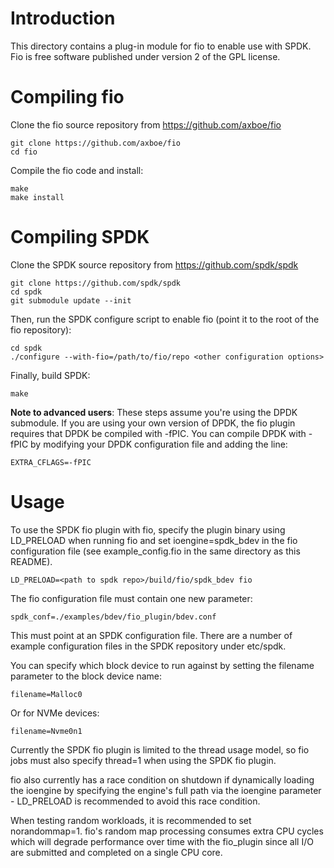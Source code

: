 # Introduction

This directory contains a plug-in module for fio to enable use
with SPDK. Fio is free software published under version 2 of
the GPL license.

# Compiling fio

Clone the fio source repository from https://github.com/axboe/fio

    git clone https://github.com/axboe/fio
    cd fio

Compile the fio code and install:

    make
    make install

# Compiling SPDK

Clone the SPDK source repository from https://github.com/spdk/spdk

    git clone https://github.com/spdk/spdk
    cd spdk
    git submodule update --init

Then, run the SPDK configure script to enable fio (point it to the root of the fio repository):

    cd spdk
    ./configure --with-fio=/path/to/fio/repo <other configuration options>

Finally, build SPDK:

    make

**Note to advanced users**: These steps assume you're using the DPDK submodule. If you are using your
own version of DPDK, the fio plugin requires that DPDK be compiled with -fPIC. You can compile DPDK
with -fPIC by modifying your DPDK configuration file and adding the line:

    EXTRA_CFLAGS=-fPIC

# Usage

To use the SPDK fio plugin with fio, specify the plugin binary using LD_PRELOAD when running
fio and set ioengine=spdk_bdev in the fio configuration file (see example_config.fio in the same
directory as this README).

    LD_PRELOAD=<path to spdk repo>/build/fio/spdk_bdev fio

The fio configuration file must contain one new parameter:

    spdk_conf=./examples/bdev/fio_plugin/bdev.conf

This must point at an SPDK configuration file. There are a number of example configuration
files in the SPDK repository under etc/spdk.

You can specify which block device to run against by setting the filename parameter
to the block device name:

    filename=Malloc0

Or for NVMe devices:

    filename=Nvme0n1

Currently the SPDK fio plugin is limited to the thread usage model, so fio jobs must also specify thread=1
when using the SPDK fio plugin.

fio also currently has a race condition on shutdown if dynamically loading the ioengine by specifying the
engine's full path via the ioengine parameter - LD_PRELOAD is recommended to avoid this race condition.

When testing random workloads, it is recommended to set norandommap=1.  fio's random map
processing consumes extra CPU cycles which will degrade performance over time with
the fio_plugin since all I/O are submitted and completed on a single CPU core.
